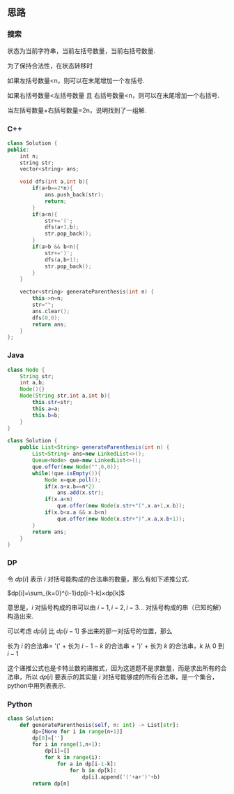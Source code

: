 ## 思路

### 搜索

状态为当前字符串，当前左括号数量，当前右括号数量. 

为了保持合法性，在状态转移时

如果左括号数量<n，则可以在末尾增加一个左括号.

如果右括号数量<左括号数量 且 右括号数量<n，则可以在末尾增加一个右括号.

当左括号数量+右括号数量=2n，说明找到了一组解.

### C++

```c++
class Solution {
public:
    int n;
    string str;
    vector<string> ans;

    void dfs(int a,int b){
        if(a+b==2*n){
            ans.push_back(str);
            return;
        }
        if(a<n){
            str+='(';
            dfs(a+1,b);
            str.pop_back();
        }
        if(a>b && b<n){
            str+=')';
            dfs(a,b+1);
            str.pop_back();
        }
    }

    vector<string> generateParenthesis(int n) {
        this->n=n;
        str="";
        ans.clear();
        dfs(0,0);
        return ans;
    }
};
```

### Java

```java
class Node {
    String str;
    int a,b;
    Node(){}
    Node(String str,int a,int b){
        this.str=str;
        this.a=a;
        this.b=b;
    }
}

class Solution {
    public List<String> generateParenthesis(int n) {
        List<String> ans=new LinkedList<>();
        Queue<Node> que=new LinkedList<>();
        que.offer(new Node("",0,0));
        while(!que.isEmpty()){
            Node x=que.poll();
            if(x.a+x.b==n*2)
                ans.add(x.str);
            if(x.a<n)
                que.offer(new Node(x.str+"(",x.a+1,x.b));
            if(x.b<x.a && x.b<n)
                que.offer(new Node(x.str+")",x.a,x.b+1));
        }
        return ans;
    }
}
```

### DP

令 $dp[i]$ 表示 $i$ 对括号能构成的合法串的数量，那么有如下递推公式.

$dp[i]=\sum_{k=0}^{i-1}dp[i-1-k]×dp[k]$

意思是，$i$ 对括号构成的串可以由 $i-1,i-2,i-3...$ 对括号构成的串（已知的解）构造出来.

可以考虑 $dp[i]$ 比 $dp[i-1]$ 多出来的那一对括号的位置，那么

长为 $i$ 的合法串= '(' + 长为 $i-1-k$ 的合法串 + ')' + 长为 $k$ 的合法串，$k$ 从 0 到 $i-1$

这个递推公式也是卡特兰数的递推式，因为这道题不是求数量，而是求出所有的合法串，所以 $dp[i]$ 要表示的其实是 $i$ 对括号能够成的所有合法串，是一个集合，python中用列表表示.

### Python

```python
class Solution:
    def generateParenthesis(self, n: int) -> List[str]:
        dp=[None for i in range(n+1)]
        dp[0]=['']
        for i in range(1,n+1):
            dp[i]=[]
            for k in range(i):
                for a in dp[i-1-k]:
                    for b in dp[k]:
                        dp[i].append('('+a+')'+b)
        return dp[n]
```

